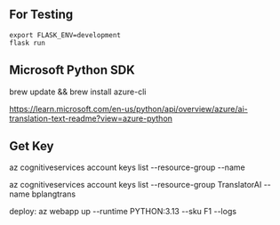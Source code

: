 

## For Testing
```commandline
export FLASK_ENV=development
flask run
```

## Microsoft Python SDK
brew update && brew install azure-cli


https://learn.microsoft.com/en-us/python/api/overview/azure/ai-translation-text-readme?view=azure-python

## Get Key
az cognitiveservices account keys list --resource-group <your-resource-group-name> --name <your-resource-name>

az cognitiveservices account keys list --resource-group TranslatorAI --name bplangtrans

deploy: az webapp up --runtime PYTHON:3.13 --sku F1 --logs